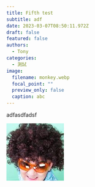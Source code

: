 ```yaml
---
title: Fifth test
subtitle: adf
date: 2023-03-07T08:50:11.972Z
draft: false
featured: false
authors:
  - Tony
categories:
  - 測試
image:
  filename: monkey.webp
  focal_point: ""
  preview_only: false
  caption: abc
---
```

a﻿dfasdfadsf

![](avatar.jpg)